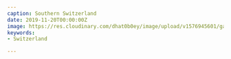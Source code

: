 ```yaml
---
caption: Southern Switzerland
date: 2019-11-20T00:00:00Z
image: https://res.cloudinary.com/dhat0b0ey/image/upload/v1576945601/gatsby-cloudinary/73480765_436769860342648_8039586864753962491_n.jpg
keywords:
- Switzerland

---
```

